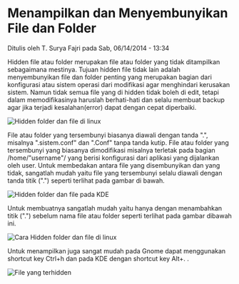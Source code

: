 Menampilkan dan Menyembunyikan File dan Folder
==============================================

Ditulis oleh T. Surya Fajri pada Sab, 06/14/2014 - 13:34

Hidden file atau folder merupakan file atau folder yang tidak
ditampilkan sebagaimana mestinya. Tujuan hidden file tidak lain adalah
menyembunyikan file dan folder penting yang merupakan bagian dari
konfigurasi atau sistem operasi dari modifikasi agar menghindari
kerusakan sistem. Namun tidak semua file yang di hidden tidak boleh di
edit, tetapi dalam memodifikasinya haruslah berhati-hati dan selalu
membuat backup agar jika terjadi kesalahan(error) dapat dengan cepat
diperbaiki.

![Hidden folder dan file di linux]()

File atau folder yang tersembunyi biasanya diawali dengan tanda ".",
misalnya ".sistem.conf" dan ".Conf" tanpa tanda kutip. File atau folder
yang tersembunyi yang biasanya dimodifikasi misalnya terletak pada
bagian /home/"username"/ yang berisi konfigurasi dari aplikasi yang
dijalankan oleh user. Untuk membedakan antara file yang disembunyikan
dan yang tidak, sangatlah mudah yaitu file yang tersembunyi selalu
diawali dengan tanda titik (".") seperti terlihat pada gambar di bawah.

![Hidden folder dan file pada KDE]()

Untuk membuatnya sangatlah mudah yaitu hanya dengan menambahkan titik
(".") sebelum nama file atau folder seperti terlihat pada gambar dibawah
ini.

![Cara Hidden folder dan file di linux]()

Untuk menampilkan juga sangat mudah pada Gnome dapat menggunakan
shortcut key Ctrl+h dan pada KDE dengan shortcut key Alt+. .

![File yang terhidden]()
